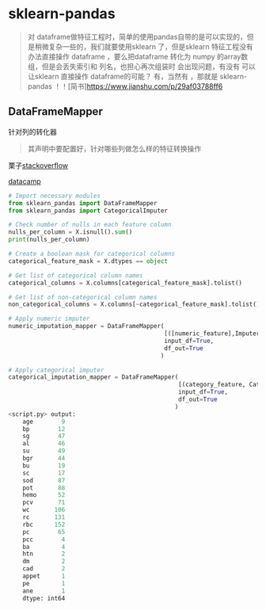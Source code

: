 # sklearn-pandas

>对 dataframe做特征工程时，简单的使用pandas自带的是可以实现的，但是稍微复杂一些的，我们就要使用sklearn 了，但是sklearn 特征工程没有办法直接操作 dataframe ，要么把dataframe 转化为 numpy 的array数组，但是会丢失索引和 列名，也担心再次组装时 会出现问题，有没有 可以让sklearn 直接操作 dataframe的可能？
有，当然有 ，那就是 sklearn-pandas ！！[简书]https://www.jianshu.com/p/29af03788ff6

## DataFrameMapper

针对列的转化器

>其声明中要配置好，针对哪些列做怎么样的特征转换操作

栗子[stackoverflow](https://stackoverflow.com/questions/30010853/using-onehotencoder-with-sklearn-pandas-dataframemapper)

[datacamp](https://campus.datacamp.com/courses/extreme-gradient-boosting-with-xgboost/using-xgboost-in-pipelines?ex=9)

```python
# Import necessary modules
from sklearn_pandas import DataFrameMapper
from sklearn_pandas import CategoricalImputer

# Check number of nulls in each feature column
nulls_per_column = X.isnull().sum()
print(nulls_per_column)

# Create a boolean mask for categorical columns
categorical_feature_mask = X.dtypes == object

# Get list of categorical column names
categorical_columns = X.columns[categorical_feature_mask].tolist()

# Get list of non-categorical column names
non_categorical_columns = X.columns[~categorical_feature_mask].tolist()

# Apply numeric imputer
numeric_imputation_mapper = DataFrameMapper(
                                            [([numeric_feature],Imputer(strategy="median")) for numeric_feature in non_categorical_columns],
                                            input_df=True,
                                            df_out=True
                                           )

# Apply categorical imputer
categorical_imputation_mapper = DataFrameMapper(
                                                [(category_feature, CategoricalImputer()) for category_feature in categorical_columns],
                                                input_df=True,
                                                df_out=True
                                               )
<script.py> output:
    age        9
    bp        12
    sg        47
    al        46
    su        49
    bgr       44
    bu        19
    sc        17
    sod       87
    pot       88
    hemo      52
    pcv       71
    wc       106
    rc       131
    rbc      152
    pc        65
    pcc        4
    ba         4
    htn        2
    dm         2
    cad        2
    appet      1
    pe         1
    ane        1
    dtype: int64


```


